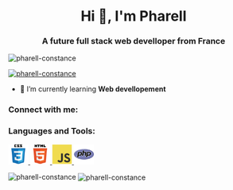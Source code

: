 <h1 align="center">Hi 👋, I'm Pharell</h1>
<h3 align="center">A future full stack web develloper from France</h3>

<p align="left"> <img src="https://komarev.com/ghpvc/?username=pharell-constance&label=Profile%20views&color=0e75b6&style=flat" alt="pharell-constance" /> </p>

<p align="left"> <a href="https://github.com/ryo-ma/github-profile-trophy"><img src="https://github-profile-trophy.vercel.app/?username=pharell-constance" alt="pharell-constance" /></a> </p>

- 🌱 I’m currently learning **Web devellopement**

<h3 align="left">Connect with me:</h3>
<p align="left">
</p>

<h3 align="left">Languages and Tools:</h3>
<p align="left"> <a href="https://www.w3schools.com/css/" target="_blank" rel="noreferrer"> <img src="https://raw.githubusercontent.com/devicons/devicon/master/icons/css3/css3-original-wordmark.svg" alt="css3" width="40" height="40"/> </a> <a href="https://www.w3.org/html/" target="_blank" rel="noreferrer"> <img src="https://raw.githubusercontent.com/devicons/devicon/master/icons/html5/html5-original-wordmark.svg" alt="html5" width="40" height="40"/> </a> <a href="https://developer.mozilla.org/en-US/docs/Web/JavaScript" target="_blank" rel="noreferrer"> <img src="https://raw.githubusercontent.com/devicons/devicon/master/icons/javascript/javascript-original.svg" alt="javascript" width="40" height="40"/> </a> <a href="https://www.php.net" target="_blank" rel="noreferrer"> <img src="https://raw.githubusercontent.com/devicons/devicon/master/icons/php/php-original.svg" alt="php" width="40" height="40"/> </a> </p>

<p><img align="left" src="https://github-readme-stats.vercel.app/api/top-langs?username=pharell-constance&show_icons=true&locale=en&layout=compact" alt="pharell-constance" /></p>

<p>&nbsp;<img align="center" src="https://github-readme-stats.vercel.app/api?username=pharell-constance&show_icons=true&locale=en" alt="pharell-constance" /></p>
